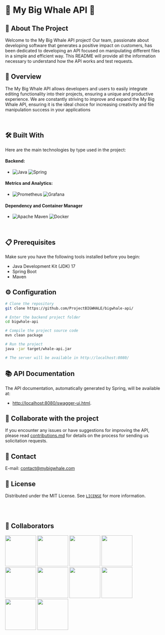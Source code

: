 # 🐋 My Big Whale API 🐋

## 🚀 About The Project

Welcome to the My Big Whale API project! Our team, passionate about developing software that generates a positive impact on customers, has been dedicated to developing an API focused on manipulating different files in a simple and efficient way.
This README will provide all the information necessary to understand how the API works and test requests.


## 🎯 Overview

The My Big Whale API allows developers and users to easily integrate editing functionality into their projects, ensuring a unique and productive experience. We are constantly striving to improve and expand the My Big Whale API, ensuring it is the ideal choice for increasing creativity and file manipulation success in your applications

<br>

## 🛠️ Built With
Here are the main technologies by type used in the project:


#### Backend:
- ![Java](https://img.shields.io/badge/java-%23ED8B00.svg?style=for-the-badge&logo=openjdk&logoColor=white)
  ![Spring](https://img.shields.io/badge/spring-%236DB33F.svg?style=for-the-badge&logo=spring&logoColor=white)

#### Metrics and Analytics:
- ![Prometheus](https://img.shields.io/badge/Prometheus-E6522C?style=for-the-badge&logo=Prometheus&logoColor=white)
  ![Grafana](https://img.shields.io/badge/grafana-%23F46800.svg?style=for-the-badge&logo=grafana&logoColor=white)

#### Dependency and Container Manager
- ![Apache Maven](https://img.shields.io/badge/Apache%20Maven-C71A36?style=for-the-badge&logo=Apache%20Maven&logoColor=white)
  ![Docker](https://img.shields.io/badge/docker-%230db7ed.svg?style=for-the-badge&logo=docker&logoColor=white)



<br>

## 📋 Prerequisites
Make sure you have the following tools installed before you begin:
- Java Development Kit (JDK) 17
- Spring Boot
- Maven

## ⚙️ Configuration

```bash
# Clone the repository
git clone https://github.com/ProjectBIGWHALE/bigwhale-api/

# Enter the backend project folder
cd bigwhale-api

# Compile the project source code
mvn clean package

# Run the project
java -jar target/whale-api.jar

# The server will be available in http://localhost:8080/

```

## 📚 API Documentation
The API documentation, automatically generated by Spring, will be available at:
- [http://localhost:8080/swagger-ui.html](http://localhost:8080/swagger-ui.html).


## 🤝 Collaborate with the project
If you encounter any issues or have suggestions for improving the API, please read [contributions.md](https://github.com/ProjectBIGWHALE/bigwhale-api/blob/develop/contributions.md) for details on the process for sending us solicitation requests.

## 📧 Contact
E-mail: contact@mybigwhale.com


## 📄 License

Distributed under the MIT License. See <a href="https://github.com/ProjectBIGWHALE/bigwhale-api/blob/main/LICENSE">`LICENSE`</a> for more information.


<br><br>
## 👥 Collaborators
<a href="https://github.com/bioramonmoratori"><img src="https://github.com/ProjectBIGWHALE/bigwhale/assets/90486302/d4afb72c-ec3a-4672-b376-c4d33a4aa11c" width="100" height="100"></a>
<a href="https://github.com/amandapvln"><img src="https://github.com/ProjectBIGWHALE/bigwhale/assets/90486302/4de40297-eb96-45ed-b4c4-7b1fb8cbb65a" width="100" height="100"></a>
<a href="https://github.com/erasmobezerra"><img src="https://github.com/ProjectBIGWHALE/bigwhale/assets/90486302/837b8b18-b812-451a-b777-073e33b3d068" width="100" height="100"></a>
<a href="https://github.com/LarissaLunguinho"><img src="https://github.com/ProjectBIGWHALE/bigwhale/assets/90486302/c540875d-5e67-44eb-9708-8aacd848c1c6" width="100" height="100"></a>
<a href="https://github.com/LeoSilva011"><img src="https://github.com/ProjectBIGWHALE/bigwhale/assets/90486302/8cc62cfd-c987-4b43-bc04-3ae7db9690e4" width="100" height="100"></a>
<a href="https://github.com/Estrela-Marques"><img src="https://github.com/ProjectBIGWHALE/bigwhale/assets/90486302/26dbb5ba-7635-438f-95ce-212054eca08d" width="100" height="100"></a>
<a href="https://github.com/SyllasBraga"><img src="https://github.com/ProjectBIGWHALE/bigwhale-api/assets/57486221/7a97e979-b0fd-46f2-b9c9-3f499b58725d" width="100" height="100"></a>
<a href="https://github.com/RafaZol"><img src="https://github.com/ProjectBIGWHALE/bigwhale-api/assets/57486221/5b59dfbe-079b-4719-b6a9-ada623bbf189" width="100" height="100"></a>
<a href="https://github.com/kduferreira"><img src="https://github.com/ProjectBIGWHALE/bigwhale-api/assets/57486221/c6f2fc08-0549-4258-87c8-3280540b87a4" width="100" height="100"></a>
<a href="https://github.com/ZecaSouza"><img src="https://github.com/ProjectBIGWHALE/bigwhale-api/assets/57486221/9f85a2b5-fda0-47f9-aa80-825247c462d4" width="100" height="100"></a>










